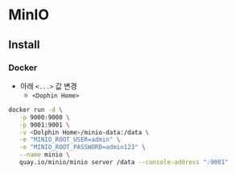 # MinIO

## Install

### Docker

- 아래 `<...>` 값 변경
    - `<Dophin Home>`

```bash
docker run -d \
   -p 9000:9000 \
   -p 9001:9001 \
   -v <Dolphin Home>/minio-data:/data \
   -e "MINIO_ROOT_USER=admin" \
   -e "MINIO_ROOT_PASSWORD=admin123" \
   --name minio \
   quay.io/minio/minio server /data --console-address ":9001"
```
